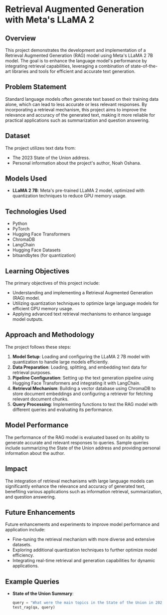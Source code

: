 # Retrieval Augmented Generation with Meta's LLaMA 2

## Overview
This project demonstrates the development and implementation of a Retrieval Augmented Generation
(RAG) model using Meta's LLaMA 2 7B model. The goal is to enhance the language model's 
performance by integrating retrieval capabilities, leveraging a combination of 
state-of-the-art libraries and tools for efficient and accurate text generation.

## Problem Statement
Standard language models often generate text based on their training data alone, 
which can lead to less accurate or less relevant responses. By incorporating a retrieval 
mechanism, this project aims to improve the relevance and accuracy of the generated text, 
making it more reliable for practical applications such as summarization and question answering.

## Dataset
The project utilizes text data from:
- The 2023 State of the Union address.
- Personal information about the project's author, Noah Oshana.

## Models Used
- **LLaMA 2 7B**: Meta's pre-trained LLaMA 2 model, optimized with quantization techniques to reduce GPU memory usage.

## Technologies Used
- Python
- PyTorch
- Hugging Face Transformers
- ChromaDB
- LangChain
- Hugging Face Datasets
- bitsandbytes (for quantization)

## Learning Objectives
The primary objectives of this project include:
- Understanding and implementing a Retrieval Augmented Generation (RAG) model.
- Utilizing quantization techniques to optimize large language models for efficient GPU memory usage.
- Applying advanced text retrieval mechanisms to enhance language model outputs.

## Approach and Methodology
The project follows these steps:
1. **Model Setup**: Loading and configuring the LLaMA 2 7B model with quantization to handle large models efficiently.
2. **Data Preparation**: Loading, splitting, and embedding text data for retrieval purposes.
3. **Pipeline Configuration**: Setting up the text generation pipeline using Hugging Face Transformers and integrating it with LangChain.
4. **Retrieval Mechanism**: Building a vector database using ChromaDB to store document embeddings and configuring a retriever for fetching relevant document chunks.
5. **Query Processing**: Implementing functions to test the RAG model with different queries and evaluating its performance.

## Model Performance    
The performance of the RAG model is evaluated based on its ability to generate accurate 
and relevant responses to queries. Sample queries include summarizing the State of the 
Union address and providing personal information about the author.

## Impact
The integration of retrieval mechanisms with large language models can significantly 
enhance the relevance and accuracy of generated text, benefiting various applications 
such as information retrieval, summarization, and question answering.

## Future Enhancements
Future enhancements and experiments to improve model performance and application include:
- Fine-tuning the retrieval mechanism with more diverse and extensive datasets.
- Exploring additional quantization techniques to further optimize model efficiency.
- Integrating real-time retrieval and generation capabilities for dynamic applications.

## Example Queries
- **State of the Union Summary**:
  ```python
  query = "What were the main topics in the State of the Union in 2023? Summarize. Keep it under 200 words."
  test_rag(qa, query)
